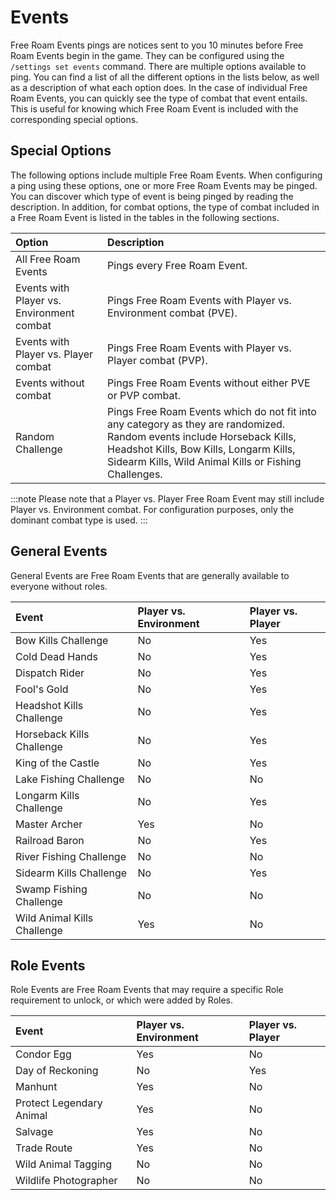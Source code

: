 # Events

Free Roam Events pings are notices sent to you 10 minutes before Free Roam Events begin in the game. They can be configured using the `/settings set events` command. There are multiple options
available to ping. You can find a list of all the different options in the lists below, as well as a description of what each option does. In the case of individual Free Roam Events, you can quickly
see the type of combat that event entails. This is useful for knowing which Free Roam Event is included with the corresponding special options.

## Special Options

The following options include multiple Free Roam Events. When configuring a ping using these options, one or more Free Roam Events may be pinged. You can discover which type of event is being pinged
by reading the description. In addition, for combat options, the type of combat included in a Free Roam Event is listed in the tables in the following sections.

| Option                                    | Description                                                                                                                                                                                                                |
| :---------------------------------------- | :------------------------------------------------------------------------------------------------------------------------------------------------------------------------------------------------------------------------- |
| All Free Roam Events                      | Pings every Free Roam Event.                                                                                                                                                                                               |
| Events with Player vs. Environment combat | Pings Free Roam Events with Player vs. Environment combat (PVE).                                                                                                                                                           |
| Events with Player vs. Player combat      | Pings Free Roam Events with Player vs. Player combat (PVP).                                                                                                                                                                |
| Events without combat                     | Pings Free Roam Events without either PVE or PVP combat.                                                                                                                                                                   |
| Random Challenge                          | Pings Free Roam Events which do not fit into any category as they are randomized. Random events include Horseback Kills, Headshot Kills, Bow Kills, Longarm Kills, Sidearm Kills, Wild Animal Kills or Fishing Challenges. |

:::note
Please note that a Player vs. Player Free Roam Event may still include Player vs. Environment combat. For configuration purposes, only the dominant combat type is used.
:::

## General Events

General Events are Free Roam Events that are generally available to everyone without roles.

| Event                       | Player vs. Environment | Player vs. Player |
| :-------------------------- | :--------------------- | :---------------- |
| Bow Kills Challenge         | No                     | Yes               |
| Cold Dead Hands             | No                     | Yes               |
| Dispatch Rider              | No                     | Yes               |
| Fool's Gold                 | No                     | Yes               |
| Headshot Kills Challenge    | No                     | Yes               |
| Horseback Kills Challenge   | No                     | Yes               |
| King of the Castle          | No                     | Yes               |
| Lake Fishing Challenge      | No                     | No                |
| Longarm Kills Challenge     | No                     | Yes               |
| Master Archer               | Yes                    | No                |
| Railroad Baron              | No                     | Yes               |
| River Fishing Challenge     | No                     | No                |
| Sidearm Kills Challenge     | No                     | Yes               |
| Swamp Fishing Challenge     | No                     | No                |
| Wild Animal Kills Challenge | Yes                    | No                |

## Role Events

Role Events are Free Roam Events that may require a specific Role requirement to unlock, or which were added by Roles.

| Event                    | Player vs. Environment | Player vs. Player |
| :----------------------- | :--------------------- | :---------------- |
| Condor Egg               | Yes                    | No                |
| Day of Reckoning         | No                     | Yes               |
| Manhunt                  | Yes                    | No                |
| Protect Legendary Animal | Yes                    | No                |
| Salvage                  | Yes                    | No                |
| Trade Route              | Yes                    | No                |
| Wild Animal Tagging      | No                     | No                |
| Wildlife Photographer    | No                     | No                |
